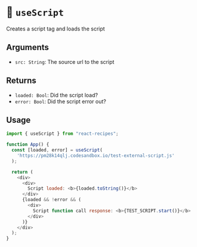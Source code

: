 # 🍣 `useScript`

Creates a script tag and loads the script

## Arguments

- `src: String`: The source url to the script

## Returns

- `loaded: Bool`: Did the script load?
- `error: Bool`: Did the script error out?

## Usage

```js
import { useScript } from "react-recipes";

function App() {
  const [loaded, error] = useScript(
    'https://pm28k14qlj.codesandbox.io/test-external-script.js'
  );

  return (
    <div>
      <div>
        Script loaded: <b>{loaded.toString()}</b>
      </div>
      {loaded && !error && (
        <div>
          Script function call response: <b>{TEST_SCRIPT.start()}</b>
        </div>
      )}
    </div>
  );
}
```